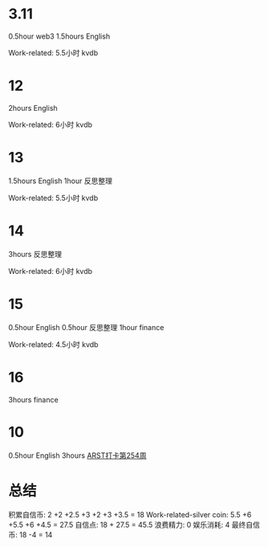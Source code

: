 # 3.11
0.5hour web3
1.5hours English

Work-related:
5.5小时 kvdb

# 12
2hours English

Work-related:
6小时 kvdb

# 13
1.5hours English
1hour 反思整理

Work-related:
5.5小时 kvdb

# 14
3hours 反思整理

Work-related:
6小时 kvdb

# 15
0.5hour English
0.5hour 反思整理
1hour finance

Work-related:
4.5小时 kvdb

# 16
3hours finance

# 10
0.5hour English
3hours [ARST打卡第254周](https://www.wolfdan.cn/arst%E6%89%93%E5%8D%A1%E7%AC%AC254%E5%91%A8/)

# 总结
积累自信币: 2 +2 +2.5 +3 +2 +3 +3.5 = 18
Work-related-silver coin: 5.5 +6 +5.5 +6 +4.5 = 27.5
自信点: 18 + 27.5 = 45.5
浪费精力: 0
娱乐消耗: 4
最终自信币: 18 -4 = 14
